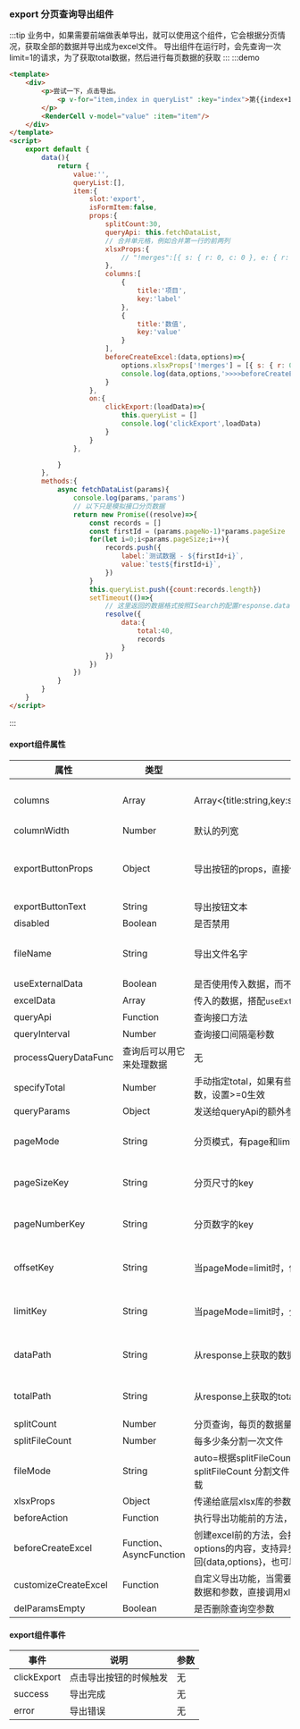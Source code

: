 ### export 分页查询导出组件
:::tip
业务中，如果需要前端做表单导出，就可以使用这个组件，它会根据分页情况，获取全部的数据并导出成为excel文件。
导出组件在运行时，会先查询一次limit=1的请求，为了获取total数据，然后进行每页数据的获取
:::
:::demo 
```html
<template>
    <div>
        <p>尝试一下，点击导出。
            <p v-for="item,index in queryList" :key="index">第{{index+1}}次查询：{{item.count}}</p>
        </p>
        <RenderCell v-model="value" :item="item"/>
    </div>
</template>
<script>
    export default {
        data(){
            return {
                value:'',
                queryList:[],
                item:{
                    slot:'export',
                    isFormItem:false,
                    props:{
                        splitCount:30,
                        queryApi: this.fetchDataList,
                        // 合并单元格，例如合并第一行的前两列
                        xlsxProps:{
                            // "!merges":[{ s: { r: 0, c: 0 }, e: { r: 0, c: 1 } }],
                        },
                        columns:[
                            {
                                title:'项目',
                                key:'label'
                            },
                            {
                                title:'数值',
                                key:'value'
                            }
                        ],
                        beforeCreateExcel:(data,options)=>{
                            options.xlsxProps['!merges'] = [{ s: { r: 0, c: 0 }, e: { r: 1, c: 1 } }]
                            console.log(data,options,'>>>>beforeCreateExcel')
                        }
                    },
                    on:{
                        clickExport:(loadData)=>{
                            this.queryList = []
                            console.log('clickExport',loadData)
                        }
                    }
                },

            }
        },
        methods:{
            async fetchDataList(params){
                console.log(params,'params')
                // 以下只是模拟接口分页数据
                return new Promise((resolve)=>{
                    const records = []
                    const firstId = (params.pageNo-1)*params.pageSize
                    for(let i=0;i<params.pageSize;i++){
                        records.push({
                            label:`测试数据 - ${firstId+i}`,
                            value:`test${firstId+i}`,
                        })
                    }
                    this.queryList.push({count:records.length})
                    setTimeout(()=>{
                        // 这里返回的数据格式按照ISearch的配置response.data
                        resolve({
                            data:{
                                total:40,
                                records
                            }
                        })
                    })
                })
            }
        }
    }
</script>
```
:::

#### export组件属性
|属性|类型|说明|默认值|
|--|--|--|--|
|columns|Array|Array<{title:string,key:string,width:number,formatter?:Function}>|[]，必须填写，不然导出表格是空的|
|columnWidth|Number|默认的列宽|10|
|exportButtonProps|Object|导出按钮的props，直接传递给el-button|{type: 'primary',size: 'mini',icon: 'el-icon-download',}|
|exportButtonText|String|导出按钮文本|导出|
|disabled|Boolean|是否禁用|false|
|fileName|String|导出文件名字|无，不填写的话，会用时间戳作为名字|
|useExternalData|Boolean|是否使用传入数据，而不是接口获取|false|
|excelData|Array|传入的数据，搭配`useExternalData`使用|[]|
|queryApi|Function|查询接口方法|无|
|queryInterval|Number|查询接口间隔毫秒数|1000|
|processQueryDataFunc|查询后可以用它来处理数据|无|
|specifyTotal|Number|手动指定total，如果有些接口是无法给total的，可以手动指定导出总数，设置>=0生效|-1|
|queryParams|Object|发送给queryApi的额外参数|{}|
|pageMode|String|分页模式，有page和limit两种|从配置`search.mode`上获取|
|pageSizeKey|String|分页尺寸的key|从配置`search.pageSize`上获取|
|pageNumberKey|String|分页数字的key|从配置`search.pageNo`上获取|
|offsetKey|String|当pageMode=limit时，偏移值的key|从配置`search.offset`上获取|
|limitKey|String|当pageMode=limit时，分页尺寸的key|从配置`search.limit`上获取|
|dataPath|String|从response上获取的数据路径，支持.分割|从配置`response.data`上获取|
|totalPath|String|从response上获取的total路径，支持.分割|从配置`response.total`上获取|
|splitCount|Number|分页查询，每页的数据量|100|
|splitFileCount|Number|每多少条分割一次文件|10000|
|fileMode|String|auto=根据splitFileCount分割文件，直接下载;zip=根据splitFileCount 分割文件，然后打包成zip；full=不分割文件，直接下载|auto|
|xlsxProps|Object|传递给底层xlsx库的参数，用来实现合并单元格等高级功能|无|
|beforeAction|Function|执行导出功能前的方法，会等待这个方法完成|无|
|beforeCreateExcel|Function、AsyncFunction|创建excel前的方法，会把整体的数据放出来，你也可以再这里修改options的内容，支持异步，你可以接到参数(data,options)，然后返回{data,options}，也可以不返回直接修改原生对象|无|
|customizeCreateExcel|Function|自定义导出功能，当需要特别复杂的表的时候，可以从这里拿到全部数据和参数，直接调用xlsx库完全自定义导出|无|
|delParamsEmpty|Boolean|是否删除查询空参数|true|




#### export组件事件
|事件|说明|参数|
|--|--|--|
|clickExport|点击导出按钮的时候触发|无|
|success|导出完成|无|
|error|导出错误|无|